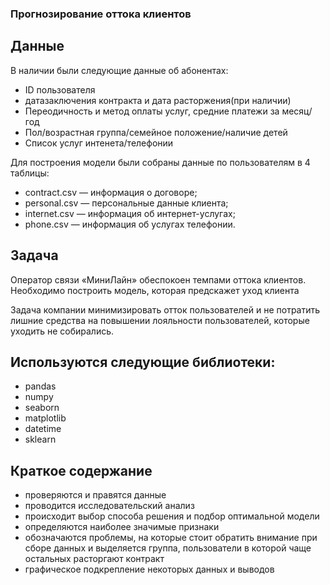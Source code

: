 ### Прогнозирование оттока клиентов

## Данные

В наличии были следующие данные об абонентах:

* ID пользователя
* датазаключения контракта и дата расторжения(при наличии)
* Переодичность и метод оплаты услуг, средние платежи за месяц/год
* Пол/возрастная группа/семейное положение/наличие детей
* Список услуг интенета/телефонии

Для построения модели были собраны данные по пользователям в 4 таблицы:

*	contract.csv — информация о договоре;
*	personal.csv — персональные данные клиента;
*	internet.csv — информация об интернет-услугах;
*	phone.csv — информация об услугах телефонии.

## Задача

Оператор связи «МиниЛайн» обеспокоен темпами оттока клиентов. Необходимо построить модель, которая предскажет уход клиента

Задача компании минимизировать отток пользователей и не потратить лишние средства на повышении лояльности пользователей, которые уходить не собирались.

## Используются следующие библиотеки:

*	pandas
*	numpy
*	seaborn
*	matplotlib
*	datetime
*	sklearn

## Краткое содержание

* проверяются и правятся данные
* проводится исследовательский анализ
* происходит выбор способа решения и подбор оптимальной модели
* определяются наиболее значимые признаки
* обозначаются проблемы, на которые стоит обратить внимание при сборе данных и выделяется группа, пользователи в которой чаще остальных расторгают контракт
* графическое подкрепление некоторых данных и выводов
